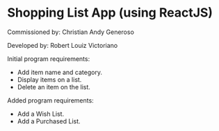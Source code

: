 # Shopping List App (using ReactJS)

Commissioned by: Christian Andy Generoso

Developed by: Robert Louiz Victoriano

Initial program requirements:
* Add item name and category.
* Display items on a list.
* Delete an item on the list.

Added program requirements:
* Add a Wish List.
* Add a Purchased List.
